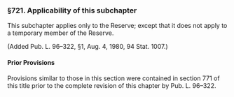 ### §721. Applicability of this subchapter ###

This subchapter applies only to the Reserve; except that it does not apply to a temporary member of the Reserve.

(Added Pub. L. 96–322, §1, Aug. 4, 1980, 94 Stat. 1007.)

#### Prior Provisions ####

Provisions similar to those in this section were contained in section 771 of this title prior to the complete revision of this chapter by Pub. L. 96–322.